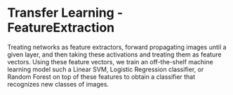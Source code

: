 # Transfer Learning - FeatureExtraction 
 Treating networks as feature extractors, forward propagating images until a given layer, and then taking these activations and treating them as feature vectors. Using these feature vectors, we train an off-the-shelf machine learning model such a Linear SVM, Logistic Regression classifier, or Random Forest on top of these features to obtain a classifier that recognizes new classes of images.
